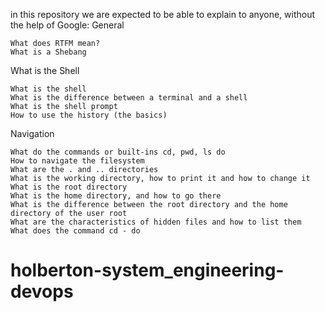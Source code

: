 in this repository  we  are expected to be able to explain to anyone, without the help of Google:
General

    What does RTFM mean?
    What is a Shebang

What is the Shell

    What is the shell
    What is the difference between a terminal and a shell
    What is the shell prompt
    How to use the history (the basics)

Navigation

    What do the commands or built-ins cd, pwd, ls do
    How to navigate the filesystem
    What are the . and .. directories
    What is the working directory, how to print it and how to change it
    What is the root directory
    What is the home directory, and how to go there
    What is the difference between the root directory and the home directory of the user root
    What are the characteristics of hidden files and how to list them
    What does the command cd - do
# holberton-system_engineering-devops
